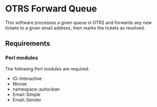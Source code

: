 # OTRS Forward Queue

This software processes a given queue in OTRS and forwards any new tickets to a given email address, then marks the tickets as resolved.

## Requirements


### Perl modules

The following Perl modules are required:

 * IO::Interactive
 * Moose
 * namespace::autoclean
 * Email::Simple
 * Email::Sender